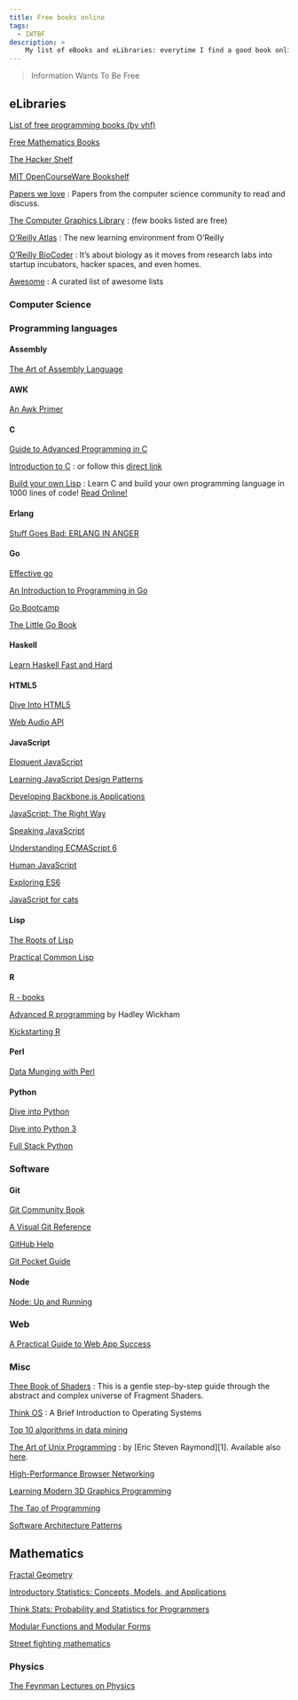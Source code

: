```yaml
---
title: Free books online
tags:
  - IWTBF
description: >
    My list of eBooks and eLibraries: everytime I find a good book online I add it to the list.
---
```


> Information Wants To Be Free

## eLibraries

[List of free programming books (by vhf)](https://github.com/vhf/free-programming-books)

[Free Mathematics Books](http://www.e-booksdirectory.com/mathematics.php)

[The Hacker Shelf](http://hackershelf.com/)

[MIT OpenCourseWare Bookshelf](http://mitopencourseware.wordpress.com/ocw-bookshelf/)

[Papers we love](https://github.com/papers-we-love/papers-we-love)
: Papers from the computer science community to read and discuss.


[The Computer Graphics Library](http://fabiensanglard.net/Computer_Graphics_Principles_and_Practices/index.php)
: (few books listed are free)

[O’Reilly Atlas](http://chimera.labs.oreilly.com/)
: The new learning environment from O’Reilly

[O’Reilly BioCoder](http://www.oreilly.com/biocoder/)
: It’s about biology as it moves from research labs into startup incubators, hacker spaces, and even homes.

[Awesome](https://github.com/sindresorhus/awesome)
: A curated list of awesome lists

### Computer Science

### Programming languages

#### Assembly

[The Art of Assembly Language](http://www.ic.unicamp.br/~pannain/mc404/aulas/pdfs/Art%20Of%20Intel%20x86%20Assembly.pdf)

#### AWK

[An Awk Primer](https://en.m.wikibooks.org/wiki/An_Awk_Primer)

#### C

[Guide to Advanced Programming in C](http://pfacka.binaryparadise.com/articles/guide-to-advanced-programming-in-C.html)

[Introduction to C](http://charliethe.ninja/2015/05/29/intro_to_c.html)
: or follow this [direct link](http://charliethe.ninja/slideshow/english/introtoc.html#1)

[Build your own Lisp](http://www.buildyourownlisp.com/)
: Learn C and build your own programming language in 1000 lines of code! [Read Online!](http://www.buildyourownlisp.com/contents)

#### Erlang

[Stuff Goes Bad: ERLANG IN ANGER](http://www.erlang-in-anger.com/)

#### Go

[Effective go](http://golang.org/doc/effective_go.html)

[An Introduction to Programming in Go](http://www.golang-book.com/)

[Go Bootcamp](http://www.golangbootcamp.com/book)

[The Little Go Book](http://openmymind.net/The-Little-Go-Book/)

#### Haskell

[Learn Haskell Fast and Hard](http://yannesposito.com/Scratch/en/blog/Haskell-the-Hard-Way/)

#### HTML5

[Dive Into HTML5](http://diveintohtml5.info/)

[Web Audio API](http://chimera.labs.oreilly.com/books/1234000001552/index.html)

#### JavaScript

[Eloquent JavaScript](http://eloquentjavascript.net/)

[Learning JavaScript Design Patterns](http://addyosmani.com/resources/essentialjsdesignpatterns/book/)

[Developing Backbone.js Applications](http://addyosmani.github.io/backbone-fundamentals/)

[JavaScript: The Right Way](http://jstherightway.org/)

[Speaking JavaScript](http://speakingjs.com/es5/)

[Understanding ECMAScript 6](https://github.com/nzakas/understandinges6)

[Human JavaScript](http://read.humanjavascript.com/)

[Exploring ES6](http://exploringjs.com/es6/)

[JavaScript for cats](http://jsforcats.com/)

#### Lisp

[The Roots of Lisp](http://www.cs.uml.edu/ecg/pub/uploads/OPLspr09/genesis-of-lisp-jmc.pdf)

[Practical Common Lisp](http://www.gigamonkeys.com/book/)

#### R

[R - books](http://www.r-project.org/doc/bib/R-books.html)

[Advanced R programming](http://adv-r.had.co.nz/) by Hadley Wickham

[Kickstarting R](https://cran.r-project.org/doc/contrib/Lemon-kickstart/index.html)

#### Perl

[Data Munging with Perl](http://perlhacks.com/dmp.pdf)

#### Python

[Dive into Python](http://www.diveintopython.net/)

[Dive into Python 3](http://www.diveintopython3.net/)

[Full Stack Python](http://www.fullstackpython.com/)

### Software

#### Git

[Git Community Book](http://git-scm.com/)

[A Visual Git Reference](http://marklodato.github.io/visual-git-guide/index-en.html)

[GitHub Help](https://help.github.com/)

[Git Pocket Guide](http://chimera.labs.oreilly.com/books/1230000000561/index.html)

#### Node

[Node: Up and Running](http://chimera.labs.oreilly.com/books/1234000001808/index.html)


### Web

[A Practical Guide to Web App Success](http://webappsuccess.com/)

### Misc

[Thee Book of Shaders](http://thebookofshaders.com/)
: This is a gentle step-by-step guide through the abstract and complex universe of Fragment Shaders.

[Think OS](http://www.greenteapress.com/thinkos/index.html)
: A Brief Introduction to Operating Systems

[Top 10 algorithms in data mining](http://www.cs.uvm.edu/~icdm/algorithms/10Algorithms-08.pdf)

[The Art of Unix Programming](http://www.catb.org/esr/writings/taoup/html/index.html)
: by [Eric Steven Raymond][1]. Available also [here](http://www.faqs.org/docs/artu/index.html).

[High-Performance Browser Networking](http://chimera.labs.oreilly.com/books/1230000000545/index.html)

[Learning Modern 3D Graphics Programming](http://www.arcsynthesis.org/gltut/)

[The Tao of Programming](http://www.mit.edu/~xela/tao.html)

[Software Architecture Patterns](http://www.oreilly.com/programming/free/files/software-architecture-patterns.pdf)

## Mathematics

[Fractal Geometry](http://classes.yale.edu/fractals/)

[Introductory Statistics: Concepts, Models, and Applications](http://www.psychstat.missouristate.edu/introbook/sbk00.htm)

[Think Stats: Probability and Statistics for Programmers](http://greenteapress.com/thinkstats/)

[Modular Functions and Modular Forms](http://www.jmilne.org/math/CourseNotes/mf.html)

[Street fighting mathematics](http://mitpress.mit.edu/sites/default/files/titles/content/9780262514293_Creative_Commons_Edition.pdf)

### Physics

[The Feynman Lectures on Physics](http://www.feynmanlectures.caltech.edu/)

